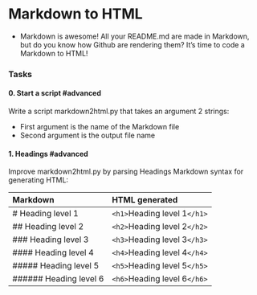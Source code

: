 # Markdown to HTML
* Markdown is awesome! All your README.md are made in Markdown, but do you know how Github are rendering them? It’s time to code a Markdown to HTML!

### Tasks

#### 0. Start a script #advanced
Write a script markdown2html.py that takes an argument 2 strings:

* First argument is the name of the Markdown file
* Second argument is the output file name

#### 1. Headings #advanced
Improve markdown2html.py by parsing Headings Markdown syntax for generating HTML:

| Markdown          | HTML generated           |
| :---------------- | :---------------------- |
| # Heading level 1 | `<h1>`Heading level 1`</h1>` |
| ## Heading level 2 | `<h2>`Heading level 2`</h2>` |
| ### Heading level 3 | `<h3>`Heading level 3`</h3>` |
| #### Heading level 4 | `<h4>`Heading level 4`</h4>` |
| ##### Heading level 5 | `<h5>`Heading level 5`</h5>` |
| ###### Heading level 6 | `<h6>`Heading level 6`</h6>` |

